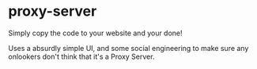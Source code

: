 # proxy-server
Simply copy the code to your website and your done!

Uses a absurdly simple UI, and some social engineering to make sure any onlookers don't think that it's a Proxy Server.
